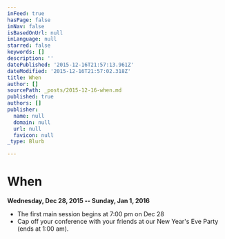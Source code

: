 ```yaml
---
inFeed: true
hasPage: false
inNav: false
isBasedOnUrl: null
inLanguage: null
starred: false
keywords: []
description: ''
datePublished: '2015-12-16T21:57:13.961Z'
dateModified: '2015-12-16T21:57:02.318Z'
title: When
author: []
sourcePath: _posts/2015-12-16-when.md
published: true
authors: []
publisher:
  name: null
  domain: null
  url: null
  favicon: null
_type: Blurb

---
```

# **When**

**Wednesday, Dec 28, 2015 -- Sunday, Jan 1, 2016**

* The first main session begins at 7:00 pm on Dec 28
* Cap off your conference with your friends at our New Year's Eve Party (ends at 1:00 am).